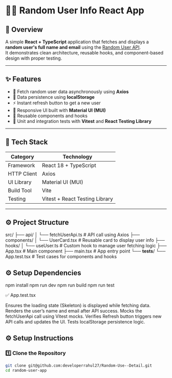 # 🧑‍💻 Random User Info React App

## 📘 Overview

A simple **React + TypeScript** application that fetches and displays a **random user's full name and email** using the [Random User API](https://randomuser.me/api).  
It demonstrates clean architecture, reusable hooks, and component-based design with proper testing.

---

## ✨ Features

- 🔄 Fetch random user data asynchronously using **Axios**
- 🧠 Data persistence using **localStorage**
- ⚡ Instant refresh button to get a new user
- 🎨 Responsive UI built with **Material UI (MUI)**
- 🧩 Reusable components and hooks
- 🧪 Unit and integration tests with **Vitest** and **React Testing Library**

---

## 🧰 Tech Stack

| Category    | Technology                     |
| ----------- | ------------------------------ |
| Framework   | React 18 + TypeScript          |
| HTTP Client | Axios                          |
| UI Library  | Material UI (MUI)              |
| Build Tool  | Vite                           |
| Testing     | Vitest + React Testing Library |

---

## ⚙️ Project Structure

src/
├── api/
│ └── fetchUserApi.ts # API call using Axios
├── components/
│ └── UserCard.tsx # Reusable card to display user info
├── hooks/
│ └── useUser.ts # Custom hook to manage user fetching logic
├── App.tsx # Main component
├── main.tsx # App entry point
└── **tests**/
└── App.test.tsx # Test cases for components and hooks

## ⚙️ Setup Dependencies

npm install
npm run dev
npm run build
npm run test

✅ App.test.tsx

Ensures the loading state (Skeleton) is displayed while fetching data.
Renders the user’s name and email after API success.
Mocks the fetchUserApi call using Vitest mocks.
Verifies Refresh button triggers new API calls and updates the UI.
Tests localStorage persistence logic.

## ⚙️ Setup Instructions

### 1️⃣ Clone the Repository

```bash
git clone git@github.com:developerrahul27/Random-Use--Detail.git
cd random-user-app
```
